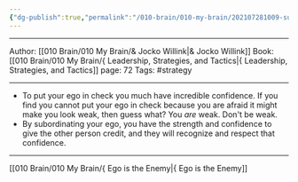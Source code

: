 ```yaml
---
{"dg-publish":true,"permalink":"/010-brain/010-my-brain/202107281009-subordinate-your-ego/","created":"2021-08-01T12:41:34.000-04:00","updated":"2025-03-21T17:32:29.959-04:00"}
---
```



---

Author: [[010 Brain/010 My Brain/& Jocko Willink\|& Jocko Willink]]
Book: [[010 Brain/010 My Brain/{ Leadership, Strategies, and Tactics\|{ Leadership, Strategies, and Tactics]]
page: 72
Tags: #strategy

---

- To put your ego in check you much have incredible confidence. If you find you cannot put your ego in check because you are afraid it might make you look weak, then guess what? You _are_ weak. Don't be weak.
- By subordinating your ego, you have the strength and confidence to give the other person credit, and they will recognize and respect that confidence.
---

[[010 Brain/010 My Brain/{ Ego is the Enemy\|{ Ego is the Enemy]]